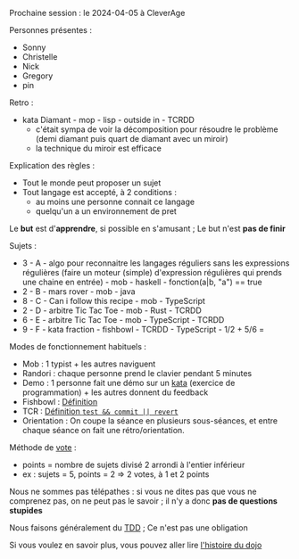 Prochaine session : le 2024-04-05 à CleverAge

Personnes présentes :
- Sonny
- Christelle
- Nick
- Gregory
- pin

Retro :
- kata Diamant - mop - lisp - outside in - TCRDD
  - c'était sympa de voir la décomposition pour résoudre le problème (demi diamant puis quart de diamant avec un miroir)
  - la technique du miroir est efficace

Explication des règles :
- Tout le monde peut proposer un sujet
- Tout langage est accepté, à 2 conditions :
  - au moins une personne connait ce langage
  - quelqu'un a un environnement de pret

Le **but** est d'**apprendre**, si possible en s'amusant ;
Le but n'est **pas de finir**

Sujets :
- 3 - A - algo pour reconnaitre les langages réguliers sans les expressions régulières (faire un moteur (simple) d'expression régulières qui prends une chaine en entrée) - mob - haskell - fonction(a|b, "a") == true
- 2 - B - mars rover - mob - java
- 8 - C - Can i follow this recipe - mob - TypeScript
- 2 - D - arbitre Tic Tac Toe - mob - Rust - TCRDD
- 6 - E - arbitre Tic Tac Toe - mob - TypeScript - TCRDD
- 9 - F - kata fraction - fishbowl - TCRDD - TypeScript - 1/2 + 5/6 =

Modes de fonctionnement habituels :
- Mob : 1 typist + les autres naviguent
- Randori : chaque personne prend le clavier pendant 5 minutes
- Demo : 1 personne fait une démo sur un [kata] (exercice de programmation) + les autres donnent du feedback
- Fishbowl : [Définition][fishbowl]
- TCR : [Définition `test && commit || revert`][tcr]
- Orientation : On coupe la séance en plusieurs sous-séances,
  et entre chaque séance on fait une rétro/orientation.

Méthode de [vote] :
- points = nombre de sujets divisé 2 arrondi à l'entier inférieur
- ex : sujets = 5, points = 2 => 2 votes, à 1 et 2 points

Nous ne sommes pas télépathes :
si vous ne dites pas que vous ne comprenez pas, on ne peut pas le savoir ;
il n'y a donc **pas de questions stupides**

Nous faisons généralement du [TDD][test_driven_development] ;
Ce n'est pas une obligation

Si vous voulez en savoir plus, vous pouvez aller lire [l'histoire du dojo]

[kata]: https://web.archive.org/web/20040423023001/http://www.pragprog.com/pragdave/Practices/CodeKata.rdoc
[fishbowl]: https://en.wikipedia.org/wiki/Fishbowl_%28conversation%29
[tcr]: https://medium.com/@kentbeck_7670/test-commit-revert-870bbd756864
[vote]: https://emmanuelpaatz.com/dojosurvey
[test_driven_development]: https://fr.wikipedia.org/wiki/Test_driven_development
[l'histoire du dojo]: https://github.com/dojo-developpement-paris/dojo-developpement-paris.github.io/blob/main/history.md
